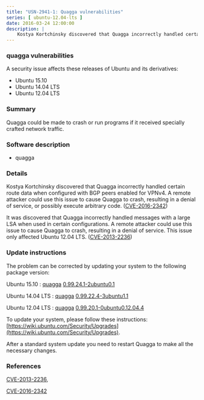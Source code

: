 ```yaml
---
title: "USN-2941-1: Quagga vulnerabilities"
series: [ ubuntu-12.04-lts ]
date: 2016-03-24 12:00:00
description: |
    Kostya Kortchinsky discovered that Quagga incorrectly handled certain route data when configured with BGP peers enabled for VPNv4. A remote attacker could use this issue to cause Quagga to crash, resulting in a denial of service, or possibly execute arbitrary code. ([CVE-2016-2342](http://people.ubuntu.com/~ubuntu-security/cve/CVE-2016-2342))
--- 
```

 
### quagga vulnerabilities

A security issue affects these releases of Ubuntu and its derivatives:

* Ubuntu 15.10
* Ubuntu 14.04 LTS
* Ubuntu 12.04 LTS

### Summary

Quagga could be made to crash or run programs if it received specially crafted network traffic.

### Software description

* quagga 

### Details

Kostya Kortchinsky discovered that Quagga incorrectly handled certain route data when configured with BGP peers enabled for VPNv4. A remote attacker could use this issue to cause Quagga to crash, resulting in a denial of service, or possibly execute arbitrary code. ([CVE-2016-2342](http://people.ubuntu.com/~ubuntu-security/cve/CVE-2016-2342))

It was discovered that Quagga incorrectly handled messages with a large LSA when used in certain configurations. A remote attacker could use this issue to cause Quagga to crash, resulting in a denial of service. This issue only affected Ubuntu 12.04 LTS. ([CVE-2013-2236](http://people.ubuntu.com/~ubuntu-security/cve/CVE-2013-2236)) 

### Update instructions

The problem can be corrected by updating your system to the following package version:

Ubuntu 15.10
 : [quagga](https://launchpad.net/ubuntu/+source/quagga) <span> [0.99.24.1-2ubuntu0.1](https://launchpad.net/ubuntu/+source/quagga/0.99.24.1-2ubuntu0.1) </span> 

Ubuntu 14.04 LTS
 : [quagga](https://launchpad.net/ubuntu/+source/quagga) <span> [0.99.22.4-3ubuntu1.1](https://launchpad.net/ubuntu/+source/quagga/0.99.22.4-3ubuntu1.1) </span> 

Ubuntu 12.04 LTS
 : [quagga](https://launchpad.net/ubuntu/+source/quagga) <span> [0.99.20.1-0ubuntu0.12.04.4](https://launchpad.net/ubuntu/+source/quagga/0.99.20.1-0ubuntu0.12.04.4) </span> 

To update your system, please follow these instructions: [https://wiki.ubuntu.com/Security/Upgrades](https://wiki.ubuntu.com/Security/Upgrades).

After a standard system update you need to restart Quagga to make all the necessary changes. 

### References

 [CVE-2013-2236](http://people.ubuntu.com/~ubuntu-security/cve/CVE-2013-2236), 

 [CVE-2016-2342](http://people.ubuntu.com/~ubuntu-security/cve/CVE-2016-2342)
 

